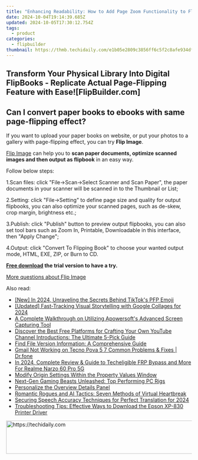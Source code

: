 ```yaml
---
title: "Enhancing Readability: How to Add Page Zoom Functionality to Flipbooks Created From Microsoft Word [Expert Tips]"
date: 2024-10-04T19:14:39.685Z
updated: 2024-10-05T17:30:12.754Z
tags:
  - product
categories:
  - flipbuilder
thumbnail: https://thmb.techidaily.com/e1b05e2809c3856ff6c5f2c8afe934df9f995bbf6570df176d0a70872d45fdc2.jpg
---
```


## Transform Your Physical Library Into Digital FlipBooks - Replicate Actual Page-Flipping Feature with Ease![FlipBuilder.com]

## Can I convert paper books to ebooks with same page-flipping effect?

If you want to upload your paper books on website, or put your photos to a gallery with page-flipping effect, you can try **Flip Image**. 

[Flip Image](https://tools.techidaily.com/flipbuilder/products/) can help you to **scan paper documents, optimize scanned images and then output as flipbook** in an easy way.

Follow below steps:

1.Scan files: click "File->Scan->Select Scanner and Scan Paper", the paper documents in your scanner will be scanned in to the Thumbnail or List;

2.Setting: click "File->Setting" to define page size and quality for output flipbooks, you can also optimize your scanned pages, such as de-skew, crop margin, brightness etc.;

3.Publish: click "Publish" button to preview output flipbooks, you can also set tool bars such as Zoom In, Printable, Downloadable in this interface, then "Apply Change";

4.Output: click "Convert To Flipping Book" to choose your wanted output mode, HTML, EXE, ZIP, or Burn to CD.

**[Free download](https://tools.techidaily.com/flipbuilder/products/) the trial version to have a try.** 

[More questions about Flip Image](https://tools.techidaily.com/flipbuilder/products/)

<ins class="adsbygoogle"
     style="display:block"
     data-ad-format="autorelaxed"
     data-ad-client="ca-pub-7571918770474297"
     data-ad-slot="1223367746"></ins>

<ins class="adsbygoogle"
     style="display:block"
     data-ad-client="ca-pub-7571918770474297"
     data-ad-slot="8358498916"
     data-ad-format="auto"
     data-full-width-responsive="true"></ins>

<span class="atpl-alsoreadstyle">Also read:</span>
<div><ul>
<li><a href="https://tiktok-video-recordings.techidaily.com/new-in-2024-unraveling-the-secrets-behind-tiktoks-pfp-emoji/"><u>[New] In 2024, Unraveling the Secrets Behind TikTok's PFP Emoji</u></a></li>
<li><a href="https://article-posts.techidaily.com/updated-fast-tracking-visual-storytelling-with-google-collages-for-2024/"><u>[Updated] Fast-Tracking Visual Storytelling with Google Collages for 2024</u></a></li>
<li><a href="https://fox-pages.techidaily.com/a-complete-walkthrough-on-utilizing-apowersofts-advanced-screen-capturing-tool/"><u>A Complete Walkthrough on Utilizing Apowersoft's Advanced Screen Capturing Tool</u></a></li>
<li><a href="https://fox-pages.techidaily.com/discover-the-best-free-platforms-for-crafting-your-own-youtube-channel-introductions-the-ultimate-5-pick-guide/"><u>Discover the Best Free Platforms for Crafting Your Own YouTube Channel Introductions: The Ultimate 5-Pick Guide</u></a></li>
<li><a href="https://fox-pages.techidaily.com/find-file-version-information-a-comprehensive-guide/"><u>Find File Version Information: A Comprehensive Guide</u></a></li>
<li><a href="https://howto.techidaily.com/gmail-not-working-on-tecno-pova-5-7-common-problems-and-fixes-drfone-by-drfone-fix-android-problems-fix-android-problems/"><u>Gmail Not Working on Tecno Pova 5 7 Common Problems & Fixes | Dr.fone</u></a></li>
<li><a href="https://easy-unlock-android.techidaily.com/in-2024-complete-review-and-guide-to-techeligible-frp-bypass-and-more-for-realme-narzo-60-pro-5g-by-drfone-android/"><u>In 2024, Complete Review & Guide to Techeligible FRP Bypass and More For Realme Narzo 60 Pro 5G</u></a></li>
<li><a href="https://fox-pages.techidaily.com/modify-origin-settings-within-the-property-values-window/"><u>Modify Origin Settings Within the Property Values Window</u></a></li>
<li><a href="https://ai-topics.techidaily.com/next-gen-gaming-beasts-unleashed-top-performing-pc-rigs/"><u>Next-Gen Gaming Beasts Unleashed: Top Performing PC Rigs</u></a></li>
<li><a href="https://fox-pages.techidaily.com/personalize-the-overview-details-panel/"><u>Personalize the Overview Details Panel</u></a></li>
<li><a href="https://tech-revival.techidaily.com/romantic-rogues-and-ai-tactics-seven-methods-of-virtual-heartbreak/"><u>Romantic Rogues and AI Tactics: Seven Methods of Virtual Heartbreak</u></a></li>
<li><a href="https://screen-activity-recording.techidaily.com/securing-speech-accuracy-techniques-for-perfect-translation-for-2024/"><u>Securing Speech Accuracy Techniques for Perfect Translation for 2024</u></a></li>
<li><a href="https://tech-recovery.techidaily.com/troubleshooting-tips-effective-ways-to-download-the-epson-xp-830-printer-driver/"><u>Troubleshooting Tips: Effective Ways to Download the Epson XP-830 Printer Driver</u></a></li>
</ul></div>

<!-- affiliate ads begin -->
<a href="https://aligracehair.sjv.io/c/5597632/1925570/19272" target="_top" id="1925570">
  <img src="//a.impactradius-go.com/display-ad/19272-1925570" border="0" alt="https://techidaily.com" width="728" height="90"/>
</a>
<img height="0" width="0" src="https://aligracehair.sjv.io/i/5597632/1925570/19272" style="position:absolute;visibility:hidden;" border="0" />
<!-- affiliate ads end -->

